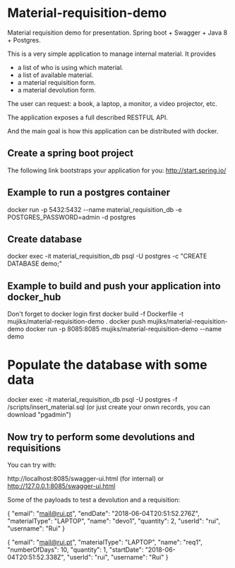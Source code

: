 # Material-requisition-demo
Material requisition demo for presentation. Spring boot + Swagger + Java 8 + Postgres.


This is a very simple application to manage internal material. It provides
  - a list of who is using which material.
  - a list of available material. 
  - a material requisition form.
  - a material devolution form.
  
  The user can request: a book, a laptop, a monitor, a video projector, etc.
  
  The application exposes a full described RESTFUL API.
  
  And the main goal is how this application can be distributed with docker.

## Create a spring boot project
The following link bootstraps your application for you:
http://start.spring.io/

## Example to run a postgres container
docker run -p 5432:5432 --name material_requisition_db -e POSTGRES_PASSWORD=admin -d postgres

## Create database
docker exec -it material_requisition_db psql -U postgres -c "CREATE DATABASE demo;"

## Example to build and push your application into docker_hub
Don't forget to docker login first
docker build  -f Dockerfile -t mujiks/material-requisition-demo .
docker push mujiks/material-requisition-demo
docker run -p 8085:8085 mujiks/material-requisition-demo --name demo

# Populate the database with some data
docker exec -it material_requisition_db psql -U postgres -f /scripts/insert_material.sql
(or just create your onwn records, you can download "pgadmin")


## Now try to perform some devolutions and requisitions

You can try with:

http://localhost:8085/swagger-ui.html (for internal) or
http://127.0.0.1:8085/swagger-ui.html 

Some of the payloads to test a devolution and a requisition:

{
  "email": "mail@rui.pt",
  "endDate": "2018-06-04T20:51:52.276Z",
  "materialType": "LAPTOP",
  "name": "devo1",
  "quantity": 2,
  "userId": "rui",
  "username": "Rui"
}

{
  "email": "mail@rui.pt",
  "materialType": "LAPTOP",
  "name": "req1",
  "numberOfDays": 10,
  "quantity": 1,
  "startDate": "2018-06-04T20:51:52.338Z",
  "userId": "rui",
  "username": "Rui"
}


  
